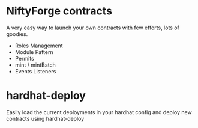 # NiftyForge contracts

A very easy way to launch your own contracts with few efforts, lots of goodies.

- Roles Management
- Module Pattern
- Permits
- mint / mintBatch
- Events Listeners


# hardhat-deploy

Easily load the current deployments in your hardhat config and deploy new contracts using hardhat-deploy